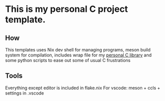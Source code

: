 # This is my personal C project template.
## How
This templates uses Nix dev shell for managing programs, meson build system for compilation, includes wrap file for my [personal C library](https://github.com/kanogame/klib) and some python scripts to ease out some of usual C frustrations
## Tools
Everything except editor is included in flake.nix
For vscode: meson + ccls + settings in .vscode
